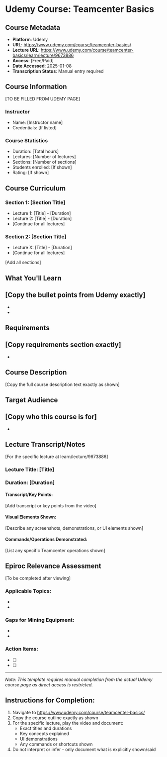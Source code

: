 # Udemy Course: Teamcenter Basics

## Course Metadata
- **Platform**: Udemy
- **URL**: https://www.udemy.com/course/teamcenter-basics/
- **Lecture URL**: https://www.udemy.com/course/teamcenter-basics/learn/lecture/9673886
- **Access**: [Free/Paid]
- **Date Accessed**: 2025-01-08
- **Transcription Status**: Manual entry required

## Course Information
[TO BE FILLED FROM UDEMY PAGE]

### Instructor
- Name: [Instructor name]
- Credentials: [If listed]

### Course Statistics
- Duration: [Total hours]
- Lectures: [Number of lectures]
- Sections: [Number of sections]
- Students enrolled: [If shown]
- Rating: [If shown]

## Course Curriculum

### Section 1: [Section Title]
- Lecture 1: [Title] - [Duration]
- Lecture 2: [Title] - [Duration]
- [Continue for all lectures]

### Section 2: [Section Title]
- Lecture X: [Title] - [Duration]
- [Continue for all lectures]

[Add all sections]

## What You'll Learn
[Copy the bullet points from Udemy exactly]
- 
- 
- 

## Requirements
[Copy requirements section exactly]
- 
- 

## Course Description
[Copy the full course description text exactly as shown]

## Target Audience
[Copy who this course is for]
- 
- 

## Lecture Transcript/Notes
[For the specific lecture at learn/lecture/9673886]

### Lecture Title: [Title]
### Duration: [Duration]

#### Transcript/Key Points:
[Add transcript or key points from the video]

#### Visual Elements Shown:
[Describe any screenshots, demonstrations, or UI elements shown]

#### Commands/Operations Demonstrated:
[List any specific Teamcenter operations shown]

## Epiroc Relevance Assessment
[To be completed after viewing]

### Applicable Topics:
- 
- 

### Gaps for Mining Equipment:
- 
- 

### Action Items:
- [ ] 
- [ ] 

---
*Note: This template requires manual completion from the actual Udemy course page as direct access is restricted.*

## Instructions for Completion:
1. Navigate to https://www.udemy.com/course/teamcenter-basics/
2. Copy the course outline exactly as shown
3. For the specific lecture, play the video and document:
   - Exact titles and durations
   - Key concepts explained
   - UI demonstrations
   - Any commands or shortcuts shown
4. Do not interpret or infer - only document what is explicitly shown/said